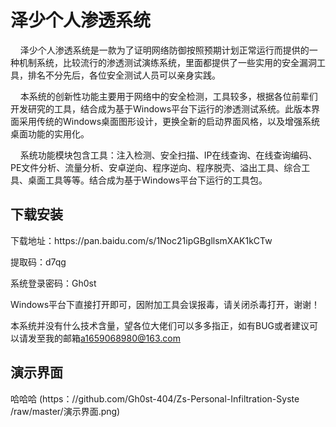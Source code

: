# 泽少个人渗透系统
  <p> &nbsp;&nbsp;&nbsp;&nbsp;泽少个人渗透系统是一款为了证明网络防御按照预期计划正常运行而提供的一种机制系统，比较流行的渗透测试演练系统，里面都提供了一些实用的安全漏洞工具，排名不分先后，各位安全测试人员可以亲身实践。</p>
  <p> &nbsp;&nbsp;&nbsp;&nbsp;本系统的创新性功能主要用于网络中的安全检测，工具较多，根据各位前辈们开发研究的工具，结合成为基于Windows平台下运行的渗透测试系统。此版本界面采用传统的Windows桌面图形设计，更换全新的启动界面风格，以及增强系统桌面功能的实用化。</p>
  <p> &nbsp;&nbsp;&nbsp;&nbsp;系统功能模块包含工具：注入检测、安全扫描、IP在线查询、在线查询编码、PE文件分析、流量分析、安卓逆向、程序逆向、程序脱壳、溢出工具、综合工具、桌面工具等等。结合成为基于Windows平台下运行的工具包。</p>
  
## 下载安装

  <p>下载地址：https://pan.baidu.com/s/1Noc21ipGBgllsmXAK1kCTw </p>
  <p>提取码：d7qg</p>
  <p>系统登录密码：Gh0st</p>
  <p>Windows平台下直接打开即可，因附加工具会误报毒，请关闭杀毒打开，谢谢！</p>
  <p>本系统并没有什么技术含量，望各位大佬们可以多多指正，如有BUG或者建议可以请发至我的邮箱<a href="mailto:a1659068980@163.com">a1659068980@163.com</a></p>

## 演示界面
哈哈哈
(https：//github.com/Gh0st-404/Zs-Personal-Infiltration-Syste
/raw/master/演示界面.png)
